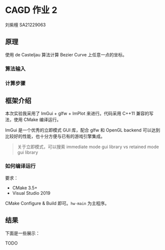 # CAGD 作业 2

刘紫檀 SA21229063

## 原理

使用 de Casteljau 算法计算 Bezier Curve 上任意一点的坐标。

### 算法输入



### 计算步骤

## 框架介绍

本次实验我采用了 ImGui + glfw + ImPlot 来进行。代码采用 C++11 兼容的写法，使用 CMake 编译运行。

ImGui 是一个优秀的立即模式 GUI 库，配合 glfw 和 OpenGL backend 可以达到比较好的性能，也十分方便与已有的游戏引擎集成。

> 关于立即模式，可以搜索 immediate mode gui library vs retained mode gui library

### 如何编译运行

要求：
- CMake 3.5+
- Visual Studio 2019

CMake Configure & Build 即可。`hw-main` 为主程序。

##  结果

下面是一些展示：

TODO
